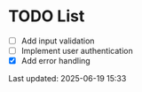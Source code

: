 # TODO List

- [ ] Add input validation
- [ ] Implement user authentication
- [x] Add error handling

Last updated: 2025-06-19 15:33
